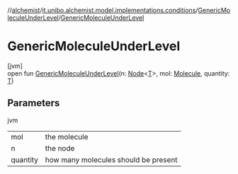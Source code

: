 //[alchemist](../../../index.md)/[it.unibo.alchemist.model.implementations.conditions](../index.md)/[GenericMoleculeUnderLevel](index.md)/[GenericMoleculeUnderLevel](-generic-molecule-under-level.md)

# GenericMoleculeUnderLevel

[jvm]\
open fun [GenericMoleculeUnderLevel](-generic-molecule-under-level.md)(n: [Node](../../it.unibo.alchemist.model.interfaces/-node/index.md)<[T](../-generic-molecule-present/index.md)>, mol: [Molecule](../../it.unibo.alchemist.model.interfaces/-molecule/index.md), quantity: [T](../-generic-molecule-present/index.md))

## Parameters

jvm

| | |
|---|---|
| mol | the molecule |
| n | the node |
| quantity | how many molecules should be present |

